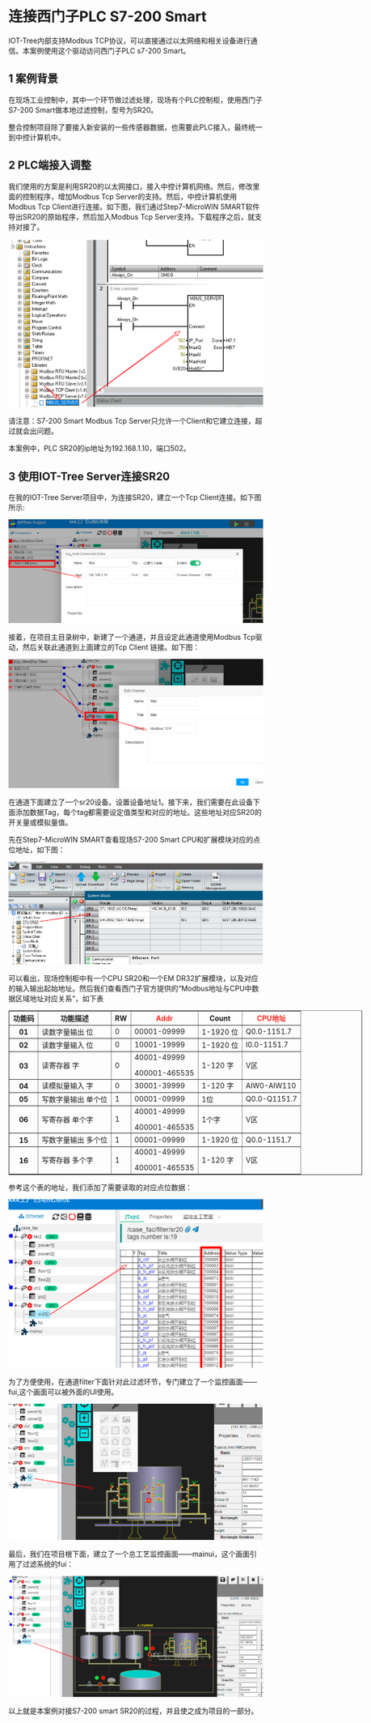  连接西门子PLC S7-200 Smart
 ==

IOT-Tree内部支持Modbus TCP协议，可以直接通过以太网络和相关设备进行通信。本案例使用这个驱动访问西门子PLC s7-200 Smart。

## 1 案例背景


在现场工业控制中，其中一个环节做过滤处理，现场有个PLC控制柜，使用西门子S7-200 Smart做本地过滤控制，型号为SR20。

整合控制项目除了要接入新安装的一些传感器数据，也需要此PLC接入，最终统一到中控计算机中。



## 2 PLC端接入调整


我们使用的方案是利用SR20的以太网接口，接入中控计算机网络。然后，修改里面的控制程序，增加Modbus Tcp Server的支持。然后，中控计算机使用Modbus Tcp Client进行连接。如下图，我们通过Step7-MicroWIN SMART软件导出SR20的原始程序，然后加入Modbus Tcp Server支持。下载程序之后，就支持对接了。



<img src="../img/case/c001.png">

请注意：S7-200 Smart  Modbus Tcp Server只允许一个Client和它建立连接，超过就会出问题。

本案例中，PLC SR20的ip地址为192.168.1.10，端口502。

## 3 使用IOT-Tree Server连接SR20


在我的IOT-Tree Server项目中，为连接SR20，建立一个Tcp Client连接。如下图所示:



<img src="../img/case/c002.png">


接着，在项目主目录树中，新建了一个通道，并且设定此通道使用Modbus Tcp驱动，然后关联此通道到上面建立的Tcp Client 链接。如下图：



<img src="../img/case/c003.png">


在通道下面建立了一个sr20设备。设置设备地址1。接下来，我们需要在此设备下面添加数据Tag，每个tag都需要设定值类型和对应的地址。这些地址对应SR20的开关量或模拟量值。

先在Step7-MicroWIN SMART查看现场S7-200 Smart CPU和扩展模块对应的点位地址，如下图：



<img src="../img/case/c004.png">


可以看出，现场控制柜中有一个CPU SR20和一个EM DR32扩展模块，以及对应的输入输出起始地址。然后我们查看西门子官方提供的“Modbus地址与CPU中数据区域地址对应关系”，如下表



<table border="1" style="width: 700px;">
	<tbody>
		<tr>
			<th>功能码</th>
			<th>功能描述</th>
			<th>RW</th>
			<th><span style="color: #fe2c24;">Addr</span></th>
			<th>Count</th>
			<th><span style="color: #fe2c24;">CPU地址</span></th>
		</tr>
		<tr>
			<th>01</th>
			<td>读数字量输出 位</td>
			<td>0</td>
			<td>00001-09999</td>
			<td>1-1920 位</td>
			<td>Q0.0-1151.7</td>
		</tr>
		<tr>
			<th>02</th>
			<td>读数字量输入 位</td>
			<td>0</td>
			<td>10001-19999</td>
			<td>1-1920 位</td>
			<td>I0.0-1151.7</td>
		</tr>
		<tr>
			<th>03</th>
			<td>读寄存器 字</td>
			<td>0</td>
			<td>40001-49999</p>400001-465535</td>
			<td>1-120 字</td>
			<td>V区</td>
		</tr>
		<tr>
			<th>04</th>
			<td>读模拟量输入 字</td>
			<td>0</td>
			<td>30001-39999</td>
			<td>1-120 字</td>
			<td>AIW0-AIW110</td>
		</tr>
		<tr>
			<th>05</th>
			<td>写数字量输出 单个位</td>
			<td>1</td>
			<td>00001-09999</td>
			<td>1位</td>
			<td>Q0.0-Q1151.7</td>
		</tr>
		<tr>
			<th>06</th>
			<td>写寄存器 单个字</td>
			<td>1</td>
			<td>40001-49999</p>400001-465535</td>
			<td>1个字</td>
			<td>V区</td>
		</tr>
		<tr>
			<th>15</th>
			<td>写数字量输出 多个位</td>
			<td>1</td>
			<td>00001-09999</td>
			<td>1-1920 位</td>
			<td>Q0.0-1151.7</td>
		</tr>
		<tr>
			<th>16</th>
			<td>写寄存器 多个字</td>
			<td>1</td>
			<td>40001-49999</p>400001-465535</td>
			<td>1-120 字</td>
			<td>V区</td>
		</tr>
	</tbody>
</table>


参考这个表的地址，我们添加了需要读取的对应点位数据：



<img src="../img/case/c005.png">


为了方便使用，在通道filter下面针对此过滤环节，专门建立了一个监控画面——fui,这个画面可以被外面的UI使用。



<img src="../img/case/c006.png">


最后，我们在项目根下面，建立了一个总工艺监控画面——mainui，这个画面引用了过滤系统的fui：



<img src="../img/case/c007.png">


以上就是本案例对接S7-200 smart SR20的过程，并且使之成为项目的一部分。


